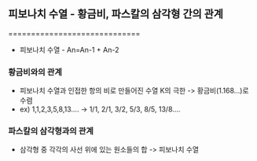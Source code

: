 ## 피보나치 수열 - 황금비, 파스칼의 삼각형 간의 관계
=============================
* 피보나치 수열 - An=An-1 + An-2

### 황금비와의 관계
* 피보나치 수열과 인접한 항의 비로 만들어진 수열 K의 극한 -> 황금비(1.168...)로 수렴
* ex) 1,1,2,3,5,8,13.... -> 1/1, 2/1, 3/2, 5/3, 8/5, 13/8....

### 파스칼의 삼각형과의 관계
* 삼각형 중 각각의 사선 위에 있는 원소들의 합 -> 피보나치 수열